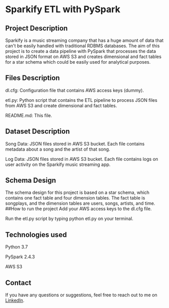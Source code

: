 # Sparkify ETL with PySpark
## Project Description
Sparkify is a music streaming company that has a huge amount of data that can't be easily handled with traditional RDBMS databases. The aim of this project is to create a data pipeline with PySpark that processes the data stored in JSON format on AWS S3 and creates dimensional and fact tables for a star schema which could be easily used for analytical purposes.

## Files Description
dl.cfg: Configuration file that contains AWS access keys (dummy).

etl.py: Python script that contains the ETL pipeline to process JSON files from AWS S3 and create dimensional and fact tables.

README.md: This file.
## Dataset Description
Song Data: JSON files stored in AWS S3 bucket. Each file contains metadata about a song and the artist of that song.

Log Data: JSON files stored in AWS S3 bucket. Each file contains logs on user activity on the Sparkify music streaming app.
## Schema Design
The schema design for this project is based on a star schema, which contains one fact table and four dimension tables. The fact table is songplays, and the dimension tables are users, songs, artists, and time.
##How to run the project
Add your AWS access keys to the dl.cfg file.

Run the etl.py script by typing python etl.py on your terminal.
## Technologies used
Python 3.7

PySpark 2.4.3

AWS S3
## Contact
If you have any questions or suggestions, feel free to reach out to me on [LinkedIn](https://www.linkedin.com/in/zhangsiwei/).
